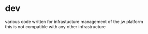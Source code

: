 # dev

various code written for infrastucture management of the jw platform  
this is not compatible with any other infrastructure
